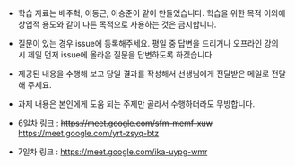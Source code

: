 - 학습 자료는 배주혁, 이동근, 이승준이 같이 만들었습니다. 학습을 위한 목적 이외에 상업적 용도와 같이 다른 목적으로 사용하는 것은 금지합니다.
- 질문이 있는 경우 issue에 등록해주세요. 평일 중 답변을 드리거나 오프라인 강의 시 제일 먼저 issue에 올라온 질문을 답변하도록 하겠습니다.
- 제공된 내용을 수행해 보고 당일 결과를 작성해서 선생님에게 전달받은 메일로 전달해 주세요.
- 과제 내용은 본인에게 도움 되는 주제만 골라서 수행하더라도 무방합니다.

- 6일차 링크 : ~~https://meet.google.com/sfm-memf-xuw~~
  https://meet.google.com/yrt-zsyq-btz
- 7일차 링크 : https://meet.google.com/ika-uypg-wmr
